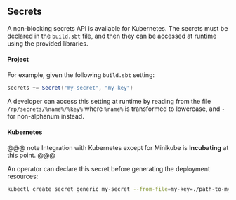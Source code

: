 ## Secrets

A non-blocking secrets API is available for Kubernetes. The secrets must be declared in the `build.sbt` file, and then they can be accessed at runtime using the provided libraries.
#### Project

For example, given the following `build.sbt` setting:

```sbt
secrets += Secret("my-secret", "my-key")
```

A developer can access this setting at runtime by reading from the file `/rp/secrets/%name%/%key%` where `%name%`
is transformed to lowercase, and `-` for non-alphanum instead.

#### Kubernetes

<link rel="stylesheet" type="text/css" href="../css/custom.css">

@@@ note
Integration with Kubernetes except for Minikube is **Incubating** at this point.
@@@

An operator can declare this secret before generating the deployment resources:

```bash
kubectl create secret generic my-secret --from-file=my-key=./path-to-my-secret-file
```
